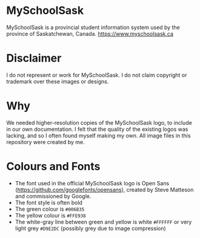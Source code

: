 # MySchoolSask
MySchoolSask is a provincial student information system used by the province of Saskatchewan, Canada.
https://www.myschoolsask.ca

# Disclaimer
I do not represent or work for MySchoolSask. I do not claim copyright or trademark over these images or designs.

# Why
We needed higher-resolution copies of the MySchoolSask logo, to include in our own documentation. I felt that the quality of the existing logos was lacking, and so I often found myself making my own. 
All image files in this repository were created by me.

# Colours and Fonts
* The font used in the official MySchoolSask logo is Open Sans (https://github.com/googlefonts/opensans), created by Steve Matteson and commissioned by Google. 
* The font style is often bold
* The green colour is `#006B35`
* The yellow colour is `#FFE938`
* The white-gray line between green and yellow is white `#FFFFFF` or very light grey `#D9E2DC` (possibly grey due to image compression)
